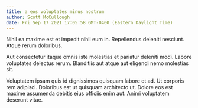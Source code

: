 ```yaml
---
title: a eos voluptates minus nostrum
author: Scott McCullough
date: Fri Sep 17 2021 17:05:58 GMT-0400 (Eastern Daylight Time)
---
```

Nihil ea maxime est et impedit nihil eum in. Repellendus deleniti nesciunt. Atque rerum doloribus.

 Aut consectetur itaque omnis iste molestias et pariatur deleniti modi. Labore voluptates delectus rerum. Blanditiis aut atque aut eligendi nemo molestias sit.

 Voluptatem ipsam quis id dignissimos quisquam labore et ad. Ut corporis rem adipisci. Doloribus est ut quisquam architecto ut. Dolore eos est maxime assumenda debitis eius officiis enim aut. Animi voluptatem deserunt vitae.